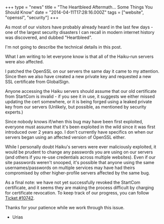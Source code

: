 +++
type = "news"
title = "The Heartbleed Aftermath... Some Things You Should Know"
date = "2014-04-11T17:28:16.000Z"
tags = ["website", "openssl", "security"]
+++

As most of our visitors have probably already heard in the last few days - one of the largest security disasters I can recall in modern internet history was discovered, and dubbed "Heartbleed".
<!--break-->
I'm not going to describe the technical details in this post.

What I am writing to let everyone know is that all of the Haiku-run servers were also affected.

I patched the OpenSSL on our servers the same day it came to my attention. Since then we also have created a new private key and requested a new SSL certificate from GlobalSign.

Anyone accessing the Haiku servers should assume that our old certificate from StartCom is invalid - if you see it in use, it suggests we either missed updating the cert somewhere, or it is being forged using a leaked private key from our servers (Unlikely, but possible, as mentioned by security experts.)

Since nobody knows if/when this bug may have been first exploited, everyone must assume that it's been exploited in the wild since it was first introduced over 2 years ago. I don't currently have specifics on when our servers began using an affected version of OpenSSL either.

While I personally doubt Haiku's servers were ever maliciously exploited, it would be prudent to change any passwords you are using on our servers (and others if you re-use credentials across multiple websites). Even if our site passwords weren't snooped, it's possible that anyone using the same usernames/passwords on multiple services may have had theirs compromised by other higher-profile servers affected by the same bug.

As a final note: we have not yet successfully revoked the StartCom certificate, and it seems they are making the process difficult by charging for certificate revocation. To keep track of our progress, you can follow <a href="https://dev.haiku-os.org/ticket/10742">Ticket #10742</a>.

Thanks for your patience while we work through this issue.

- Urias